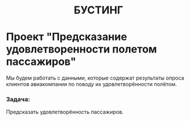 # <CENTER> БУСТИНГ

# Проект "Предсказание удовлетворенности полетом пассажиров"
  


Мы будем работать c данными, которые содержат результаты опроса клиентов авиакомпании по поводу их удовлетворённости полётом.

### Задача:

Предсказать удовлетворённость пассажиров.
